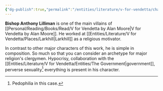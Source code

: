 ```yaml
---
{"dg-publish":true,"permalink":"/entities/literature/v-for-vendetta/characters/bishop-anthony-lilliman/","title":"Bishop Anthony Lilliman","tags":["VforVendetta"]}
---
```



**Bishop Anthony Lilliman** is one of the main villains of [[Personal/Reading/Books/Read/V for Vendetta by Alan Moore\|V for Vendetta by Alan Moore]]. He worked at [[Entities/Literature/V for Vendetta/Places/Larkhill\|Larkhill]] as a religious motivator.

In contrast to other major characters of this work, he is simple in composition. So much so that you can consider an archetype for major religion's clergymen. Hypocrisy, collaboration with the [[Entities/Literature/V for Vendetta/Entities/The Government\|government]], perverse sexuality[^1] everything is present in his character.

[^1]: Pedophilia in this case.